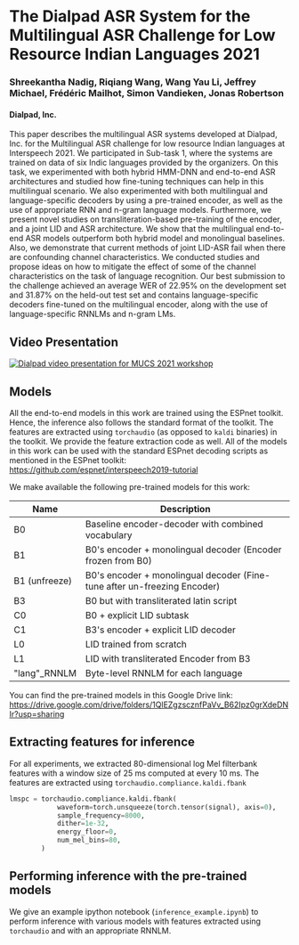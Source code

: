 # The Dialpad ASR System for the Multilingual ASR Challenge for Low Resource Indian Languages 2021
### Shreekantha Nadig, Riqiang Wang, Wang Yau Li, Jeffrey Michael, Frédéric Mailhot, Simon Vandieken, Jonas Robertson
#### Dialpad, Inc.

This paper describes the multilingual ASR systems developed at Dialpad, Inc. for the Multilingual ASR challenge for low resource Indian languages at Interspeech 2021. We participated in Sub-task 1, where the systems are trained on data of six Indic languages provided by the organizers. On this task, we experimented with both hybrid HMM-DNN and end-to-end ASR architectures and studied how fine-tuning techniques can help in this multilingual scenario. We also experimented with both multilingual and language-specific decoders by using a pre-trained encoder, as well as the use of appropriate RNN and n-gram language models. Furthermore, we present novel studies on transliteration-based pre-training of the encoder, and a joint LID and ASR architecture. We show that the multilingual end-to-end ASR models outperform both hybrid model and monolingual baselines. Also, we demonstrate that current methods of joint LID-ASR fail when there are confounding channel characteristics. We conducted studies and propose ideas on how to mitigate the effect of some of the channel characteristics on the task of language recognition. Our best submission to the challenge achieved an average WER of $22.95\%$ on the development set and $31.87\%$ on the held-out test set and contains language-specific decoders fine-tuned on the multilingual encoder, along with the use of language-specific RNNLMs and n-gram LMs.


## Video Presentation

[![Dialpad video presentation for MUCS 2021 workshop](https://img.youtube.com/vi/_ZGWXh3UMiI/0.jpg)](https://youtu.be/_ZGWXh3UMiI)

## Models
All the end-to-end models in this work are trained using the ESPnet toolkit. Hence, the inference also follows the standard format of the toolkit.
The features are extracted using `torchaudio` (as opposed to `kaldi` binaries) in the toolkit. We provide the feature extraction code as well.
All of the models in this work can be used with the standard ESPnet decoding scripts as mentioned in the ESPnet toolkit: https://github.com/espnet/interspeech2019-tutorial

We make available the following pre-trained models for this work:

| Name      | Description |
| ----------- | ----------- |
| B0      | Baseline encoder-decoder with combined vocabulary |
| B1   | B0's encoder + monolingual decoder (Encoder frozen from B0) |
| B1 (unfreeze)   | B0's encoder + monolingual decoder (Fine-tune after un-freezing Encoder) |
| B3   | B0 but with transliterated latin script |
| C0   | B0 + explicit LID subtask |
| C1   | B3's encoder + explicit LID decoder |
| L0   | LID trained from scratch |
| L1   | LID with transliterated Encoder from B3 |
| "lang"\_RNNLM | Byte-level RNNLM for each language |

You can find the pre-trained models in this Google Drive link: https://drive.google.com/drive/folders/1QlEZgzscznfPaVv_B62Ipz0grXdeDNIr?usp=sharing

## Extracting features for inference
For all experiments, we extracted 80-dimensional log Mel filterbank features with a window size of 25 ms computed at every 10 ms.
The features are extracted using `torchaudio.compliance.kaldi.fbank`
```python
lmspc = torchaudio.compliance.kaldi.fbank(
            waveform=torch.unsqueeze(torch.tensor(signal), axis=0),
            sample_frequency=8000,
            dither=1e-32,
            energy_floor=0,
            num_mel_bins=80,
        )
```

## Performing inference with the pre-trained models
We give an example ipython notebook (`inference_example.ipynb`) to perform inference with various models with features extracted using `torchaudio` and with an appropriate RNNLM.

